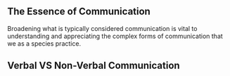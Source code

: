 ## The Essence of Communication
Broadening what is typically considered communication is vital to understanding and appreciating the complex
forms of communication that we as a species practice.

## Verbal VS Non-Verbal Communication
